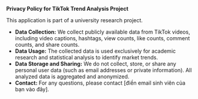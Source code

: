 **Privacy Policy for TikTok Trend Analysis Project**

This application is part of a university research project.

* **Data Collection:** We collect publicly available data from TikTok videos, including video captions, hashtags, view counts, like counts, comment counts, and share counts.
* **Data Usage:** The collected data is used exclusively for academic research and statistical analysis to identify market trends.
* **Data Storage and Sharing:** We do not collect, store, or share any personal user data (such as email addresses or private information). All analyzed data is aggregated and anonymized.
* **Contact:** For any questions, please contact [điền email sinh viên của bạn vào đây].
